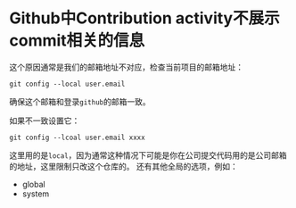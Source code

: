 # Github中Contribution activity不展示commit相关的信息
这个原因通常是我们的邮箱地址不对应，检查当前项目的邮箱地址：
```shell
git config --local user.email
```

确保这个邮箱和登录`github`的邮箱一致。

如果不一致设置它：
```shell
git config --lcoal user.email xxxx
```

这里用的是`local`，因为通常这种情况下可能是你在公司提交代码用的是公司邮箱的地址，这里限制只改这个仓库的。
还有其他全局的选项，例如：
- global
- system